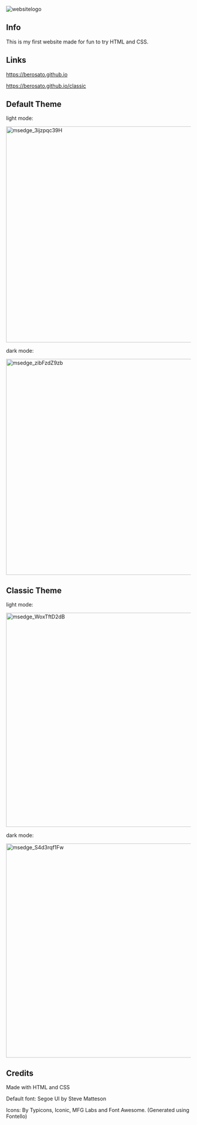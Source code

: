 ![websitelogo](https://user-images.githubusercontent.com/75726739/158659463-400f94d5-1ffa-49c8-aa57-387b60f38b89.png)

## Info
This is my first website made for fun to try HTML and CSS.

## Links
https://berosato.github.io

https://berosato.github.io/classic

## Default Theme
light mode:

<img width="588" alt="msedge_3ijzpqc39H" src="https://user-images.githubusercontent.com/75726739/173183163-4bb351ef-a751-46a5-87e1-71737fdcf9fd.png">

dark mode:

<img width="588" alt="msedge_zibFzdZ9zb" src="https://user-images.githubusercontent.com/75726739/173183182-9b3fe5a5-6070-491e-88bf-0679f2b56b47.png">

## Classic Theme
light mode:

<img width="583" alt="msedge_WoxTftD2dB" src="https://user-images.githubusercontent.com/75726739/169373634-36f2fd79-f929-4395-accf-27637c5d2ed6.png">

dark mode:

<img width="583" alt="msedge_S4d3rqf1Fw" src="https://user-images.githubusercontent.com/75726739/169373670-48eef181-c3b1-4464-abc8-c9cfdfd1b4f8.png">

## Credits 
Made with HTML and CSS

Default font: Segoe UI by Steve Matteson

Icons: By Typicons, Iconic, MFG Labs and Font Awesome. (Generated using Fontello)
